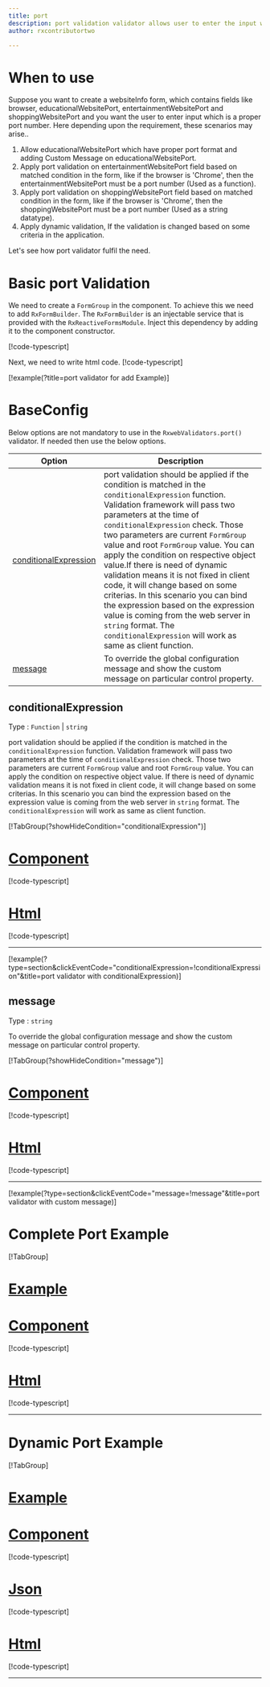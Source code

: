 ```yaml
---
title: port
description: port validation validator allows user to enter the input which is in the proper port format.
author: rxcontributortwo

---
```

# When to use
Suppose you want to create a websiteInfo form, which contains fields like browser, educationalWebsitePort, entertainmentWebsitePort and shoppingWebsitePort and you want the user to enter input which is a proper port number. Here depending upon the requirement, these scenarios may arise..
1. Allow educationalWebsitePort which have proper port format and adding Custom Message on educationalWebsitePort.
2. Apply port validation on entertainmentWebsitePort field based on matched condition in the form, like if the browser is 'Chrome', then the      entertainmentWebsitePort must be a port number (Used as a function).
3. Apply port validation on shoppingWebsitePort field based on matched condition in the form, like if the browser is 'Chrome', then the shoppingWebsitePort must be a port number (Used as a string datatype).
4. Apply dynamic validation, If the validation is changed based on some criteria in the application.

Let's see how port validator fulfil the need.

# Basic port Validation

We need to create a `FormGroup` in the component. To achieve this we need to add `RxFormBuilder`. The `RxFormBuilder` is an injectable service that is provided with the `RxReactiveFormsModule`. Inject this dependency by adding it to the component constructor.

[!code-typescript[](\assets\examples\reactive-form-validators\validators\port\add\port-add.component.ts?type=section)]

Next, we need to write html code.
[!code-typescript[](\assets\examples\reactive-form-validators\validators\port\add\port-add.component.html?type=section)]

[!example(?title=port validator for add Example)]
<app-port-add-validator></app-port-add-validator>

# BaseConfig
Below options are not mandatory to use in the `RxwebValidators.port()` validator. If needed then use the below options.

|Option | Description |
|--- | ---- |
|[conditionalExpression](#conditionalExpression) | port validation should be applied if the condition is matched in the `conditionalExpression` function. Validation framework will pass two parameters at the time of `conditionalExpression` check. Those two parameters are current `FormGroup` value and root `FormGroup` value. You can apply the condition on respective object value.If there is need of dynamic validation means it is not fixed in client code, it will change based on some criterias. In this scenario you can bind the expression based on the expression value is coming from the web server in `string` format. The `conditionalExpression` will work as same as client function. |
|[message](#message) | To override the global configuration message and show the custom message on particular control property. |

## conditionalExpression 
Type :  `Function`  |  `string` 

port validation should be applied if the condition is matched in the `conditionalExpression` function. Validation framework will pass two parameters at the time of `conditionalExpression` check. Those two parameters are current `FormGroup` value and root `FormGroup` value. You can apply the condition on respective object value.
If there is need of dynamic validation means it is not fixed in client code, it will change based on some criterias. In this scenario you can bind the expression based on the expression value is coming from the web server in `string` format. The `conditionalExpression` will work as same as client function.

[!TabGroup(?showHideCondition="conditionalExpression")]
# [Component](#tab\conditionalExpressionComponent)
[!code-typescript[](\assets\examples\reactive-form-validators\validators\port\conditionalExpression\port-conditional-expressions.component.ts)]
# [Html](#tab\conditionalExpressionHtml)
[!code-typescript[](\assets\examples\reactive-form-validators\validators\port\conditionalExpression\port-conditional-expressions.component.html)]
***

[!example(?type=section&clickEventCode="conditionalExpression=!conditionalExpression"&title=port validator with conditionalExpression)]
<app-port-conditionalExpression-validator></app-port-conditionalExpression-validator>

## message 
Type :  `string` 

To override the global configuration message and show the custom message on particular control property.

[!TabGroup(?showHideCondition="message")]
# [Component](#tab\messageComponent)
[!code-typescript[](\assets\examples\reactive-form-validators\validators\port\message\port-message.component.ts)]
# [Html](#tab\messageHtml)
[!code-typescript[](\assets\examples\reactive-form-validators\validators\port\message\port-message.component.html)]
***

[!example(?type=section&clickEventCode="message=!message"&title=port validator with custom message)]
<app-port-message-validator></app-port-message-validator>

# Complete Port Example
[!TabGroup]
# [Example](#tab\completeexample)
<app-port-complete-validator></app-port-complete-validator>
# [Component](#tab\completecomponent)
[!code-typescript[](\assets\examples\reactive-form-validators\validators\port\complete\port-complete.component.ts)]
# [Html](#tab\completehtml)
[!code-typescript[](\assets\examples\reactive-form-validators\validators\port\complete\port-complete.component.html)]
***

# Dynamic Port Example
[!TabGroup]
# [Example](#tab\dynamicexample)
<app-port-dynamic-validator></app-port-dynamic-validator>
# [Component](#tab\dynamiccomponent)
[!code-typescript[](\assets\examples\reactive-form-validators\validators\port\dynamic\port-dynamic.component.ts)]
# [Json](#tab\dynamicjson)
[!code-typescript[](\assets\examples\reactive-form-validators\validators\port\dynamic\dynamic.json)]
# [Html](#tab\dynamichtml)
[!code-typescript[](\assets\examples\reactive-form-validators\validators\port\dynamic\port-dynamic.component.html)]
***
